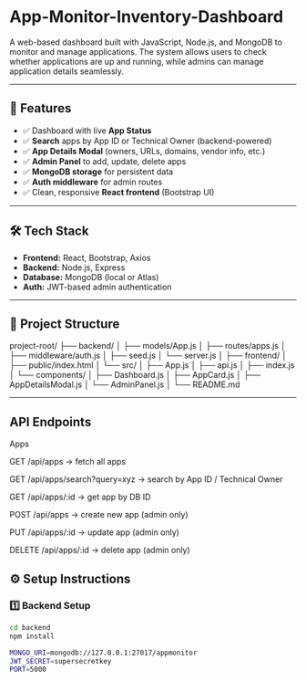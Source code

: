 # App-Monitor-Inventory-Dashboard
A web-based dashboard built with JavaScript, Node.js, and MongoDB to monitor and manage applications. The system allows users to check whether applications are up and running, while admins can manage application details seamlessly.

---

## 🚀 Features
- ✅ Dashboard with live **App Status**  
- ✅ **Search** apps by App ID or Technical Owner (backend-powered)  
- ✅ **App Details Modal** (owners, URLs, domains, vendor info, etc.)  
- ✅ **Admin Panel** to add, update, delete apps  
- ✅ **MongoDB storage** for persistent data  
- ✅ **Auth middleware** for admin routes  
- ✅ Clean, responsive **React frontend** (Bootstrap UI)  

---

## 🛠️ Tech Stack
- **Frontend:** React, Bootstrap, Axios  
- **Backend:** Node.js, Express  
- **Database:** MongoDB (local or Atlas)  
- **Auth:** JWT-based admin authentication  

---

## 📂 Project Structure
project-root/
├── backend/
│ ├── models/App.js
│ ├── routes/apps.js
│ ├── middleware/auth.js
│ ├── seed.js
│ └── server.js
│
├── frontend/
│ ├── public/index.html
│ └── src/
│ ├── App.js
│ ├── api.js
│ ├── index.js
│ └── components/
│ ├── Dashboard.js
│ ├── AppCard.js
│ ├── AppDetailsModal.js
│ └── AdminPanel.js
│
└── README.md

---
## API Endpoints
Apps

GET /api/apps → fetch all apps

GET /api/apps/search?query=xyz → search by App ID / Technical Owner

GET /api/apps/:id → get app by DB ID

POST /api/apps → create new app (admin only)

PUT /api/apps/:id → update app (admin only)

DELETE /api/apps/:id → delete app (admin only)
## ⚙️ Setup Instructions

### 1️⃣ Backend Setup
```bash
cd backend
npm install

MONGO_URI=mongodb://127.0.0.1:27017/appmonitor
JWT_SECRET=supersecretkey
PORT=5000

